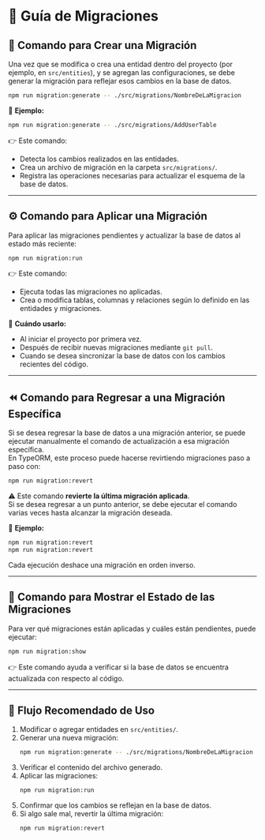 # 📘 Guía de Migraciones 

## 🧩 Comando para Crear una Migración

Una vez que se modifica o crea una entidad dentro del proyecto (por ejemplo, en `src/entities`), y se agregan las configuraciones, se debe generar la migración para reflejar esos cambios en la base de datos.

```bash
npm run migration:generate -- ./src/migrations/NombreDeLaMigracion
```

📘 **Ejemplo:**
```bash
npm run migration:generate -- ./src/migrations/AddUserTable
```

👉 Este comando:
- Detecta los cambios realizados en las entidades.
- Crea un archivo de migración en la carpeta `src/migrations/`.
- Registra las operaciones necesarias para actualizar el esquema de la base de datos.

---

## ⚙️ Comando para Aplicar una Migración

Para aplicar las migraciones pendientes y actualizar la base de datos al estado más reciente:

```bash
npm run migration:run
```

👉 Este comando:
- Ejecuta todas las migraciones no aplicadas.
- Crea o modifica tablas, columnas y relaciones según lo definido en las entidades y migraciones.

📘 **Cuándo usarlo:**
- Al iniciar el proyecto por primera vez.
- Después de recibir nuevas migraciones mediante `git pull`.
- Cuando se desea sincronizar la base de datos con los cambios recientes del código.

---

## ⏪ Comando para Regresar a una Migración Específica

Si se desea regresar la base de datos a una migración anterior, se puede ejecutar manualmente el comando de actualización a esa migración específica.  
En TypeORM, este proceso puede hacerse revirtiendo migraciones paso a paso con:

```bash
npm run migration:revert
```

⚠️ Este comando **revierte la última migración aplicada**.  
Si se desea regresar a un punto anterior, se debe ejecutar el comando varias veces hasta alcanzar la migración deseada.

📘 **Ejemplo:**
```bash
npm run migration:revert
npm run migration:revert
```

Cada ejecución deshace una migración en orden inverso.

---

## 🔄 Comando para Mostrar el Estado de las Migraciones

Para ver qué migraciones están aplicadas y cuáles están pendientes, puede ejecutar:

```bash
npm run migration:show
```

👉 Este comando ayuda a verificar si la base de datos se encuentra actualizada con respecto al código.

---

## 🧭 Flujo Recomendado de Uso

1. Modificar o agregar entidades en `src/entities/`.
2. Generar una nueva migración:
   ```bash
   npm run migration:generate -- ./src/migrations/NombreDeLaMigracion
   ```
3. Verificar el contenido del archivo generado.
4. Aplicar las migraciones:
   ```bash
   npm run migration:run
   ```
5. Confirmar que los cambios se reflejan en la base de datos.
6. Si algo sale mal, revertir la última migración:
   ```bash
   npm run migration:revert
   ```

